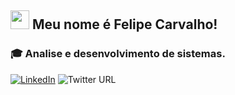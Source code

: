 
## <img src="https://raw.githubusercontent.com/MartinHeinz/MartinHeinz/master/wave.gif" width="30px"> Meu nome é Felipe Carvalho!
### :mortar_board: Analise e desenvolvimento de sistemas.



[![LinkedIn](https://img.shields.io/badge/linkedin-%230077B5.svg?style=for-the-badge&logo=linkedin&logoColor=white)](https://linkedin.com/in/felcarv01/)
![Twitter URL](https://img.shields.io/twitter/url?style=social&url=https%3A%2F%2Ftwitter.com%2FFelCarv01)

